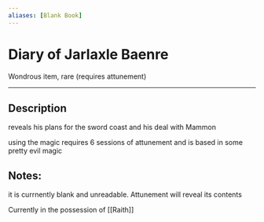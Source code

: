 ```yaml
---
aliases: [Blank Book]
---
```

# Diary of Jarlaxle Baenre
Wondrous item, rare (requires attunement)
___
## Description
reveals his plans for the sword coast and his deal with Mammon

using the magic requires 6 sessions of attunement and is based in some pretty evil magic
## Notes:
it is currnently blank and unreadable. Attunement will reveal its contents

Currently in the possession of [[Raith]]
